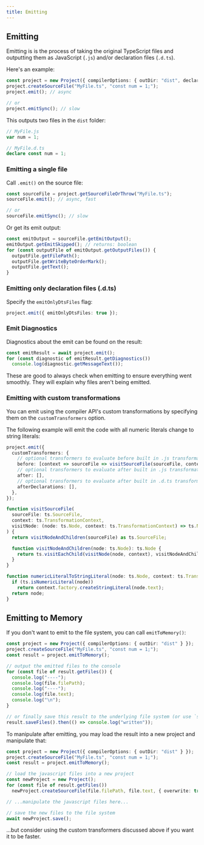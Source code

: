 ```yaml
---
title: Emitting
---
```


## Emitting

Emitting is is the process of taking the original TypeScript files and outputting them as JavaScript (`.js`) and/or declaration files (`.d.ts`).

Here's an example:

```ts
const project = new Project({ compilerOptions: { outDir: "dist", declaration: true } });
project.createSourceFile("MyFile.ts", "const num = 1;");
project.emit(); // async

// or
project.emitSync(); // slow
```

This outputs two files in the `dist` folder:

```ts
// MyFile.js
var num = 1;

// MyFile.d.ts
declare const num = 1;
```

### Emitting a single file

Call `.emit()` on the source file:

```ts
const sourceFile = project.getSourceFileOrThrow("MyFile.ts");
sourceFile.emit(); // async, fast

// or
sourceFile.emitSync(); // slow
```

Or get its emit output:

```ts
const emitOutput = sourceFile.getEmitOutput();
emitOutput.getEmitSkipped(); // returns: boolean
for (const outputFile of emitOutput.getOutputFiles()) {
  outputFile.getFilePath();
  outputFile.getWriteByteOrderMark();
  outputFile.getText();
}
```

### Emitting only declaration files (.d.ts)

Specify the `emitOnlyDtsFiles` flag:

```ts
project.emit({ emitOnlyDtsFiles: true });
```

### Emit Diagnostics

Diagnostics about the emit can be found on the result:

```ts
const emitResult = await project.emit();
for (const diagnostic of emitResult.getDiagnostics())
  console.log(diagnostic.getMessageText());
```

These are good to always check when emitting to ensure everything went smoothly. They will explain why files aren't being emitted.

### Emitting with custom transformations

You can emit using the compiler API's custom transformations by specifying them on the `customTransformers` option.

The following example will emit the code with all numeric literals change to string literals:

```ts
project.emit({
  customTransformers: {
    // optional transformers to evaluate before built in .js transformations
    before: [context => sourceFile => visitSourceFile(sourceFile, context, numericLiteralToStringLiteral)],
    // optional transformers to evaluate after built in .js transformations
    after: [],
    // optional transformers to evaluate after built in .d.ts transformations
    afterDeclarations: [],
  },
});

function visitSourceFile(
  sourceFile: ts.SourceFile,
  context: ts.TransformationContext,
  visitNode: (node: ts.Node, context: ts.TransformationContext) => ts.Node,
) {
  return visitNodeAndChildren(sourceFile) as ts.SourceFile;

  function visitNodeAndChildren(node: ts.Node): ts.Node {
    return ts.visitEachChild(visitNode(node, context), visitNodeAndChildren, context);
  }
}

function numericLiteralToStringLiteral(node: ts.Node, context: ts.TransformationContext) {
  if (ts.isNumericLiteral(node))
    return context.factory.createStringLiteral(node.text);
  return node;
}
```

## Emitting to Memory

If you don't want to emit to the file system, you can call `emitToMemory()`:

```ts
const project = new Project({ compilerOptions: { outDir: "dist" } });
project.createSourceFile("MyFile.ts", "const num = 1;");
const result = project.emitToMemory();

// output the emitted files to the console
for (const file of result.getFiles()) {
  console.log("----");
  console.log(file.filePath);
  console.log("----");
  console.log(file.text);
  console.log("\n");
}

// or finally save this result to the underlying file system (or use `saveFilesSync()`)
result.saveFiles().then(() => console.log("written"));
```

To manipulate after emitting, you may load the result into a new project and manipulate that:

```ts
const project = new Project({ compilerOptions: { outDir: "dist" } });
project.createSourceFile("MyFile.ts", "const num = 1;");
const result = project.emitToMemory();

// load the javascript files into a new project
const newProject = new Project();
for (const file of result.getFiles())
  newProject.createSourceFile(file.filePath, file.text, { overwrite: true });

// ...manipulate the javascript files here...

// save the new files to the file system
await newProject.save();
```

...but consider using the custom transformers discussed above if you want it to be faster.

